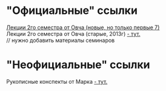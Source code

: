 # "Официальные" ссылки
[Лекции 2го семестра от Овча (новые, но только первые 7)](https://lms.mipt.ru/course/view.php?id=12&type=lecture#section-2)  
Лекции 2го семестра от Овча (старые, 2013г) [- тут.](https://lectoriy.mipt.ru/course/Physics-Thermodynamics-09L/lectures)  
// нужно добавить материалы семинаров

# "Неофициальные" ссылки
Рукописные конспекты от Марка [- тут.](https://bit.ly/physicssem2)
